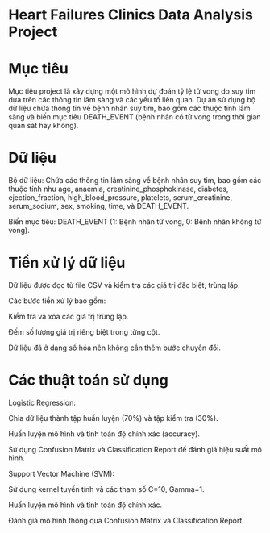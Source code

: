 # Heart Failures Clinics Data Analysis Project

# Mục tiêu
Mục tiêu project là xây dựng một mô hình dự đoán tỷ lệ tử vong do suy tim dựa trên các thông tin lâm sàng và các yếu tố liên quan. Dự án sử dụng bộ dữ liệu chứa thông tin về bệnh nhân suy tim, bao gồm các thuộc tính lâm sàng và biến mục tiêu DEATH_EVENT (bệnh nhân có tử vong trong thời gian quan sát hay không).

# Dữ liệu
Bộ dữ liệu: Chứa các thông tin lâm sàng về bệnh nhân suy tim, bao gồm các thuộc tính như age, anaemia, creatinine_phosphokinase, diabetes, ejection_fraction, high_blood_pressure, platelets, serum_creatinine, serum_sodium, sex, smoking, time, và DEATH_EVENT.

Biến mục tiêu: DEATH_EVENT (1: Bệnh nhân tử vong, 0: Bệnh nhân không tử vong).

# Tiền xử lý dữ liệu

Dữ liệu được đọc từ file CSV và kiểm tra các giá trị đặc biệt, trùng lặp.

Các bước tiền xử lý bao gồm:

Kiểm tra và xóa các giá trị trùng lặp.

Đếm số lượng giá trị riêng biệt trong từng cột.

Dữ liệu đã ở dạng số hóa nên không cần thêm bước chuyển đổi.

# Các thuật toán sử dụng

Logistic Regression:

Chia dữ liệu thành tập huấn luyện (70%) và tập kiểm tra (30%).

Huấn luyện mô hình và tính toán độ chính xác (accuracy).

Sử dụng Confusion Matrix và Classification Report để đánh giá hiệu suất mô hình.

Support Vector Machine (SVM):

Sử dụng kernel tuyến tính và các tham số C=10, Gamma=1.

Huấn luyện mô hình và tính toán độ chính xác.

Đánh giá mô hình thông qua Confusion Matrix và Classification Report.
